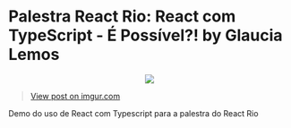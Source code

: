 # Palestra React Rio: React com TypeScript - É Possível?! by Glaucia Lemos

<p align="center">
  <img src="https://i.imgur.com/R2dCiON.gif"/>
</p>

<blockquote class="imgur-embed-pub" lang="en" data-id="R2dCiON"><a href="//imgur.com/R2dCiON">View post on imgur.com</a></blockquote><script async src="//s.imgur.com/min/embed.js" charset="utf-8"></script>


Demo do uso de React com Typescript para a palestra do React Rio



